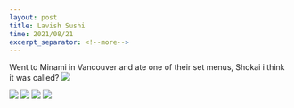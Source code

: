 ```yaml
---
layout: post
title: Lavish Sushi  
time: 2021/08/21
excerpt_separator: <!--more-->
---
```


Went to Minami in Vancouver and ate one of their set menus, Shokai i think it was called?
<img src="{{site.baseurl}}/assets/Images/sushi/sushi_1.jpg">
<!--more-->
<img src="{{site.baseurl}}/assets/Images/sushi/sushi_2.jpg">
<img src="{{site.baseurl}}/assets/Images/sushi/sushi_3.jpg">
<img src="{{site.baseurl}}/assets/Images/sushi/sushi_4.jpg">
<img src="{{site.baseurl}}/assets/Images/sushi/sushi_5.jpg">

